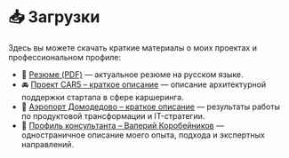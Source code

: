 # 📥 Загрузки

Здесь вы можете скачать краткие материалы о моих проектах и профессиональном профиле:

<ul>
  <li>📄 <a href="./downloads/resume.pdf" target="_blank">Резюме (PDF)</a> — актуальное резюме на русском языке.</li>
  <li>🚘 <a href="./downloads/car5-onepager.pdf" target="_blank">Проект CAR5 – краткое описание</a> — описание архитектурной поддержки стартапа в сфере каршеринга.</li>
  <li>🛫 <a href="./downloads/domodedovo-onepager.pdf" target="_blank">Аэропорт Домодедово – краткое описание</a> — результаты работы по продуктовой трансформации и IT-стратегии.</li>
  <li>🧠 <a href="./downloads/valerii-korobeinikov-profile.pdf" target="_blank">Профиль консультанта – Валерий Коробейников</a> — одностраничное описание моего опыта, подхода и экспертных направлений.</li>
</ul>
